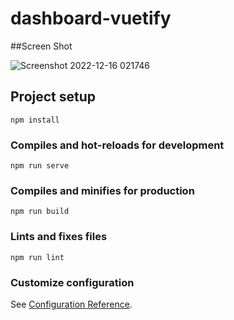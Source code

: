 # dashboard-vuetify

##Screen Shot

![Screenshot 2022-12-16 021746](https://user-images.githubusercontent.com/63366917/207969104-97c7884c-8e0f-4d81-8bca-f942c05124f6.png)

## Project setup
```
npm install
```

### Compiles and hot-reloads for development
```
npm run serve
```

### Compiles and minifies for production
```
npm run build
```

### Lints and fixes files
```
npm run lint
```

### Customize configuration
See [Configuration Reference](https://cli.vuejs.org/config/).
